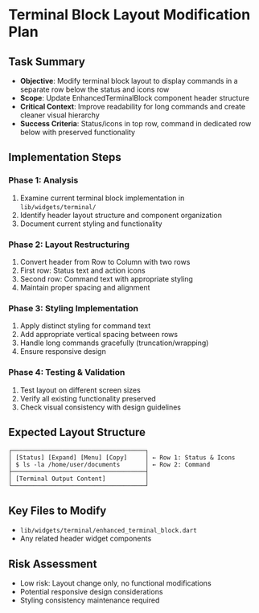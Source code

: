# Terminal Block Layout Modification Plan

## Task Summary
- **Objective**: Modify terminal block layout to display commands in a separate row below the status and icons row
- **Scope**: Update EnhancedTerminalBlock component header structure
- **Critical Context**: Improve readability for long commands and create cleaner visual hierarchy
- **Success Criteria**: Status/icons in top row, command in dedicated row below with preserved functionality

## Implementation Steps

### Phase 1: Analysis
1. Examine current terminal block implementation in `lib/widgets/terminal/`
2. Identify header layout structure and component organization
3. Document current styling and functionality

### Phase 2: Layout Restructuring  
1. Convert header from Row to Column with two rows
2. First row: Status text and action icons
3. Second row: Command text with appropriate styling
4. Maintain proper spacing and alignment

### Phase 3: Styling Implementation
1. Apply distinct styling for command text
2. Add appropriate vertical spacing between rows
3. Handle long commands gracefully (truncation/wrapping)
4. Ensure responsive design

### Phase 4: Testing & Validation
1. Test layout on different screen sizes
2. Verify all existing functionality preserved
3. Check visual consistency with design guidelines

## Expected Layout Structure
```
┌─────────────────────────────────────┐
│ [Status] [Expand] [Menu] [Copy]     │ ← Row 1: Status & Icons
│ $ ls -la /home/user/documents       │ ← Row 2: Command
├─────────────────────────────────────┤
│ [Terminal Output Content]           │
└─────────────────────────────────────┘
```

## Key Files to Modify
- `lib/widgets/terminal/enhanced_terminal_block.dart`
- Any related header widget components

## Risk Assessment
- Low risk: Layout change only, no functional modifications
- Potential responsive design considerations
- Styling consistency maintenance required